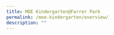 ```yaml
---
title: MOE Kindergarten@Farrer Park
permalink: /moe-kindergarten/overview/
description: ""
---
```


